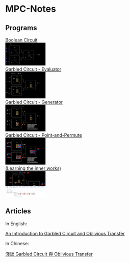 # MPC-Notes

## Programs

<a href="https://lcamel.github.io/MPC-Notes/boolean-circuit.html">
Boolean Circuit<br>
<img src="images/boolean-circuit.png" alt="boolean-circuit.png" width="25%">
</a>
<br>

<a href="https://lcamel.github.io/MPC-Notes/garbled-circuit.html?startFrom=evaluator&w0=0&w3=1">
Garbled Circuit - Evaluator<br>
<img src="images/evaluator.png" alt="evaluator.png" width="25%">
</a>
<br>

<a href="https://lcamel.github.io/MPC-Notes/garbled-circuit.html">
Garbled Circuit - Generator<br>
<img src="images/generator.png" alt="generator.png" width="25%">
</a>
<br>

<a href="https://lcamel.github.io/MPC-Notes/garbled-circuit.html?pointAndPermute=1">
Garbled Circuit - Point-and-Permute<br>
<img src="images/point-and-permute.png" alt="point-and-permute.png" width="25%">
</a>
<br>

<a href="debug.png">
(Learning the inner works)<br>
<img src="images/debug.png" alt="debug.png" width="25%">
</a>
<br>

## Articles

In English:

[An Introduction to Garbled Circuit and Oblivious Transfer](story-en-US.md)

In Chinese:

[淺談 Garbled Circult 與 Oblivious Transfer](story-zh-TW.md)